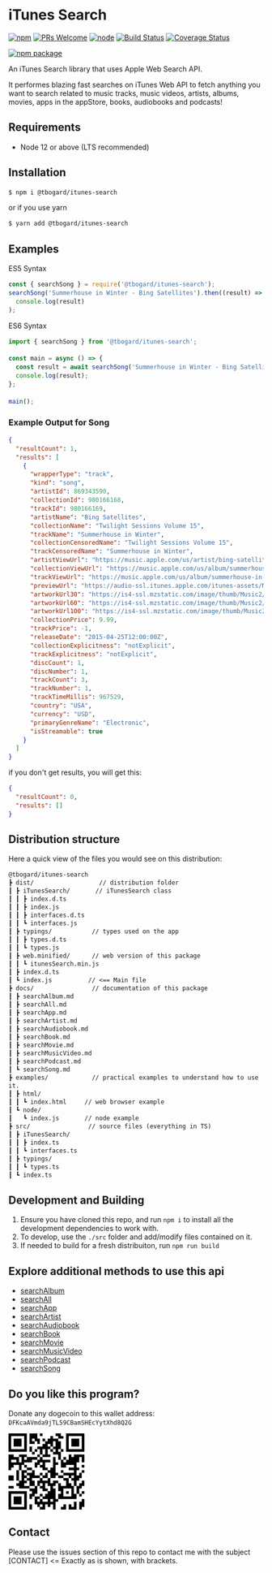 # iTunes Search

[![npm](https://img.shields.io/npm/l/express.svg?style=flat-square)](https://github.com/tbogard/itunes-search/blob/main/LICENSE)
[![PRs Welcome](https://img.shields.io/badge/PRs-welcome-orange.svg?style=flat-square)](http://makeapullrequest.com)
[![node](https://img.shields.io/badge/node-%3E=_12.0-green.svg?style=flat-square)](https://nodejs.org)
[![Build Status](https://app.travis-ci.com/tbogard/itunes-search.svg?branch=main)](https://app.travis-ci.com/tbogard/itunes-search)
[![Coverage Status](https://coveralls.io/repos/github/tbogard/itunes-search/badge.svg?branch=main)](https://coveralls.io/github/tbogard/itunes-search?branch=main)

[![npm package](https://nodei.co/npm/@tbogard/itunes-search.png?downloads=true&downloadRank=true&stars=true)](https://nodei.co/npm/@tbogard/itunes-search)

An iTunes Search library that uses Apple Web Search API.

It performes blazing fast searches on iTunes Web API to fetch anything you want to search related to music tracks, music videos, artists, albums, movies, apps in the appStore, books, audiobooks and podcasts!

## Requirements

- Node 12 or above (LTS recommended)

## Installation

```bash
$ npm i @tbogard/itunes-search
```

or if you use yarn

```bash
$ yarn add @tbogard/itunes-search
```

## Examples

ES5 Syntax

```js
const { searchSong } = require('@tbogard/itunes-search');
searchSong('Summerhouse in Winter - Bing Satellites').then((result) =>
  console.log(result)
);
```

ES6 Syntax

```js
import { searchSong } from '@tbogard/itunes-search';

const main = async () => {
  const result = await searchSong('Summerhouse in Winter - Bing Satellites');
  console.log(result);
};

main();
```

### Example Output for Song

```json
{
  "resultCount": 1,
  "results": [
    {
      "wrapperType": "track",
      "kind": "song",
      "artistId": 869343590,
      "collectionId": 980166168,
      "trackId": 980166169,
      "artistName": "Bing Satellites",
      "collectionName": "Twilight Sessions Volume 15",
      "trackName": "Summerhouse in Winter",
      "collectionCensoredName": "Twilight Sessions Volume 15",
      "trackCensoredName": "Summerhouse in Winter",
      "artistViewUrl": "https://music.apple.com/us/artist/bing-satellites/869343590?uo=4",
      "collectionViewUrl": "https://music.apple.com/us/album/summerhouse-in-winter/980166168?i=980166169&uo=4",
      "trackViewUrl": "https://music.apple.com/us/album/summerhouse-in-winter/980166168?i=980166169&uo=4",
      "previewUrl": "https://audio-ssl.itunes.apple.com/itunes-assets/Music1/v4/2b/39/68/2b3968bc-c091-1153-4e54-e8dec1ebf7ed/mzaf_2106946560433193997.plus.aac.p.m4a",
      "artworkUrl30": "https://is4-ssl.mzstatic.com/image/thumb/Music2/v4/c0/89/7c/c0897ca7-5125-7905-e757-6897369fedd7/source/30x30bb.jpg",
      "artworkUrl60": "https://is4-ssl.mzstatic.com/image/thumb/Music2/v4/c0/89/7c/c0897ca7-5125-7905-e757-6897369fedd7/source/60x60bb.jpg",
      "artworkUrl100": "https://is4-ssl.mzstatic.com/image/thumb/Music2/v4/c0/89/7c/c0897ca7-5125-7905-e757-6897369fedd7/source/100x100bb.jpg",
      "collectionPrice": 9.99,
      "trackPrice": -1,
      "releaseDate": "2015-04-25T12:00:00Z",
      "collectionExplicitness": "notExplicit",
      "trackExplicitness": "notExplicit",
      "discCount": 1,
      "discNumber": 1,
      "trackCount": 3,
      "trackNumber": 1,
      "trackTimeMillis": 967529,
      "country": "USA",
      "currency": "USD",
      "primaryGenreName": "Electronic",
      "isStreamable": true
    }
  ]
}
```

if you don't get results, you will get this:

```json
{
  "resultCount": 0,
  "results": []
}
```

## Distribution structure

Here a quick view of the files you would see on this distribution:

```
@tbogard/itunes-search
┣ dist/                  // distribution folder
┃ ┣ iTunesSearch/       // iTunesSearch class
┃ ┃ ┣ index.d.ts
┃ ┃ ┣ index.js
┃ ┃ ┣ interfaces.d.ts
┃ ┃ ┗ interfaces.js
┃ ┣ typings/           // types used on the app
┃ ┃ ┣ types.d.ts
┃ ┃ ┗ types.js
┃ ┣ web.minified/      // web version of this package
┃ ┃ ┗ itunesSearch.min.js
┃ ┣ index.d.ts
┃ ┗ index.js          // <== Main file
┣ docs/                // documentation of this package
┃ ┣ searchAlbum.md
┃ ┣ searchAll.md
┃ ┣ searchApp.md
┃ ┣ searchArtist.md
┃ ┣ searchAudiobook.md
┃ ┣ searchBook.md
┃ ┣ searchMovie.md
┃ ┣ searchMusicVideo.md
┃ ┣ searchPodcast.md
┃ ┗ searchSong.md
┣ examples/            // practical examples to understand how to use it.
┃ ┣ html/
┃ ┃ ┗ index.html     // web browser example
┃ ┗ node/
┃   ┗ index.js       // node example
┣ src/                // source files (everything in TS)
┃ ┣ iTunesSearch/
┃ ┃ ┣ index.ts
┃ ┃ ┗ interfaces.ts
┃ ┣ typings/
┃ ┃ ┗ types.ts
┃ ┗ index.ts
```

## Development and Building

1. Ensure you have cloned this repo, and run `npm i` to install all the development dependencies to work with.
2. To develop, use the `./src` folder and add/modify files contained on it.
3. If needed to build for a fresh distribuiton, run `npm run build`

## Explore additional methods to use this api

- [searchAlbum](./docs/searchAlbum.md)
- [searchAll](./docs/searchAll.md)
- [searchApp](./docs/searchApp.md)
- [searchArtist](./docs/searchArtist.md)
- [searchAudiobook](./docs/searchAudiobook.md)
- [searchBook](./docs/searchBook.md)
- [searchMovie](./docs/searchMovie.md)
- [searchMusicVideo](./docs/searchMusicVideo.md)
- [searchPodcast](./docs/searchPodcast.md)
- [searchSong](./docs/searchSong.md)

## Do you like this program?

Donate any dogecoin to this wallet address:
`DFKcaAVmda9jTL59CBamSHEcYytXhd8Q2G`

![DFKcaAVmda9jTL59CBamSHEcYytXhd8Q2G](./docs/QRCode.png)

## Contact

Please use the issues section of this repo to contact me with the subject [CONTACT] <= Exactly as is shown, with brackets.
